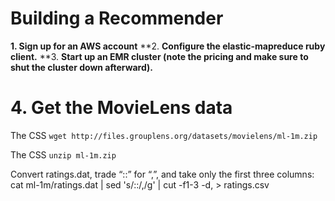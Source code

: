 # Building a Recommender
**1. Sign up for an AWS account**
**2. **Configure the elastic-mapreduce ruby client.**
**3. **Start up an EMR cluster (note the pricing and make sure to shut the cluster down afterward).**

# 4. Get the MovieLens data

<p>The CSS <code>wget http://files.grouplens.org/datasets/movielens/ml-1m.zip</code></p>
<p>The CSS <code>unzip ml-1m.zip</code></p>

Convert ratings.dat, trade “::” for “,”, and take only the first three columns:
cat ml-1m/ratings.dat | sed 's/::/,/g' | cut -f1-3 -d, > ratings.csv
